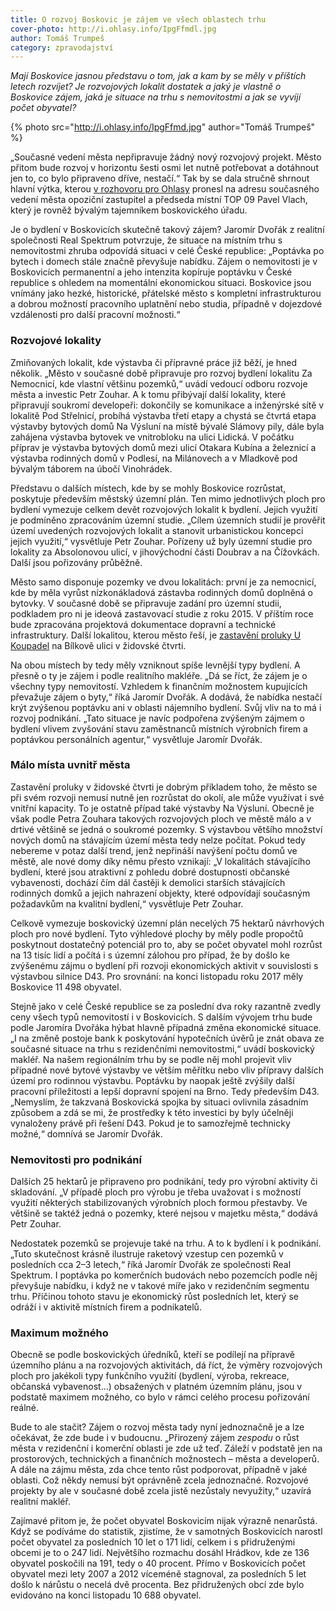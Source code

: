 ```yaml
---
title: O rozvoj Boskovic je zájem ve všech oblastech trhu
cover-photo: http://i.ohlasy.info/IpgFfmdl.jpg
author: Tomáš Trumpeš
category: zpravodajství
---
```


*Mají Boskovice jasnou představu o tom, jak a kam by se měly v příštích letech rozvíjet? Je rozvojových lokalit dostatek a jaký je vlastně o Boskovice zájem, jaká je situace na trhu s nemovitostmi a jak se vyvíjí počet obyvatel?*

{% photo src="http://i.ohlasy.info/IpgFfmd.jpg" author="Tomáš Trumpeš" %}

„Současné vedení města nepřipravuje žádný nový rozvojový projekt. Město přitom bude rozvoj v horizontu šesti osmi let nutně potřebovat a dotáhnout jen to, co bylo připraveno dříve, nestačí.“ Tak by se dala stručně shrnout hlavní výtka, kterou [v rozhovoru pro Ohlasy](http://www.ohlasy.info/clanky/2017/04/rozhovor-vlach.html) pronesl na adresu současného vedení města opoziční zastupitel a předseda místní TOP 09 Pavel Vlach, který je rovněž bývalým tajemníkem boskovického úřadu.

Je o bydlení v Boskovicích skutečně takový zájem? Jaromír Dvořák z realitní společnosti Real Spektrum potvrzuje, že situace na místním trhu s nemovitostmi zhruba odpovídá situaci v celé České republice: „Poptávka po bytech i domech stále značně převyšuje nabídku. Zájem o nemovitosti je v Boskovicích permanentní a jeho intenzita kopíruje poptávku v České republice s ohledem na momentální ekonomickou situaci. Boskovice jsou vnímány jako hezké, historické, přátelské město s kompletní infrastrukturou a dobrou možností pracovního uplatnění nebo studia, případně v dojezdové vzdálenosti pro další pracovní možnosti.“

### Rozvojové lokality

Zmiňovaných lokalit, kde výstavba či přípravné práce již běží, je hned několik. „Město v současné době připravuje pro rozvoj bydlení lokalitu Za Nemocnicí, kde vlastní většinu pozemků,“ uvádí vedoucí odboru rozvoje města a investic Petr Zouhar. A k tomu přibývají další lokality, které připravují soukromí developeři: dokončily se komunikace a inženýrské sítě v lokalitě Pod Střelnicí, probíhá výstavba třetí etapy a chystá se čtvrtá etapa výstavby bytových domů Na Výsluní na místě bývalé Slámovy pily, dále byla zahájena výstavba bytovek ve vnitrobloku na ulici Lidická. V počátku příprav je výstavba bytových domů mezi ulicí Otakara Kubína a železnicí a výstavba rodinných domů v Podlesí, na Milánovech a v Mladkově pod bývalým táborem na úbočí Vinohrádek.

Představu o dalších místech, kde by se mohly Boskovice rozrůstat, poskytuje především městský územní plán. Ten mimo jednotlivých ploch pro bydlení vymezuje celkem devět rozvojových lokalit k bydlení. Jejich využití je podmíněno zpracováním územní studie. „Cílem územních studií je prověřit území uvedených rozvojových lokalit a stanovit urbanistickou koncepci jejich využití,“ vysvětluje Petr Zouhar. Pořízeny už byly územní studie pro lokality za Absolonovou ulicí, v jihovýchodní části Doubrav a na Čížovkách. Další jsou pořizovány průběžně.

Město samo disponuje pozemky ve dvou lokalitách: první je za nemocnicí, kde by měla vyrůst nízkonákladová zástavba rodinných domů doplněná o bytovky. V současné době se připravuje zadání pro územní studii, podkladem pro ni je ideová zastavovací studie z roku 2015. V příštím roce bude zpracována projektová dokumentace dopravní a technické infrastruktury. Další lokalitou, kterou město řeší, je [zastavění proluky U Koupadel](http://www.ohlasy.info/clanky/2017/10/proluka-koupadla.html) na Bílkově ulici v židovské čtvrti.

Na obou místech by tedy měly vzniknout spíše levnější typy bydlení. A přesně o ty je zájem i podle realitního makléře. „Dá se říct, že zájem je o všechny typy nemovitostí. Vzhledem k finančním možnostem kupujících převažuje zájem o byty,“ říká Jaromír Dvořák. A dodává, že nabídka nestačí krýt zvýšenou poptávku ani v oblasti nájemního bydlení. Svůj vliv na to má i rozvoj podnikání. „Tato situace je navíc podpořena zvýšeným zájmem o bydlení vlivem zvyšování stavu zaměstnanců místních výrobních firem a poptávkou personálních agentur,“ vysvětluje Jaromír Dvořák.

### Málo místa uvnitř města

Zastavění proluky v židovské čtvrti je dobrým příkladem toho, že město se při svém rozvoji nemusí nutně jen rozrůstat do okolí, ale může využívat i své vnitřní kapacity. To je ostatně případ také výstavby Na Výsluní. Obecně je však podle Petra Zouhara takových rozvojových ploch ve městě málo a v drtivé většině se jedná o soukromé pozemky. S výstavbou většího množství nových domů na stávajícím území města tedy nelze počítat. Pokud tedy nebereme v potaz další trend, jenž nepřináší navýšení počtu domů ve městě, ale nové domy díky němu přesto vznikají: „V lokalitách stávajícího bydlení, které jsou atraktivní z pohledu dobré dostupnosti občanské vybavenosti, dochází čím dál častěji k demolici starších stávajících rodinných domků a jejich nahrazení objekty, které odpovídají současným požadavkům na kvalitní bydlení,“ vysvětluje Petr Zouhar.

Celkově vymezuje boskovický územní plán necelých 75 hektarů návrhových ploch pro nové bydlení. Tyto výhledové plochy by měly podle propočtů poskytnout dostatečný potenciál pro to, aby se počet obyvatel mohl rozrůst na 13 tisíc lidí a počítá i s územní zálohou pro případ, že by došlo ke zvýšenému zájmu o bydlení při rozvoji ekonomických aktivit v souvislosti s výstavbou silnice D43. Pro srovnání: na konci listopadu roku 2017 měly Boskovice 11 498 obyvatel.

Stejně jako v celé České republice se za poslední dva roky razantně zvedly ceny všech typů nemovitostí i v Boskovicích. S dalším vývojem trhu bude podle Jaromíra Dvořáka hýbat hlavně případná změna ekonomické situace. „I na změně postoje bank k poskytování hypotečních úvěrů je znát obava ze současné situace na trhu s rezidenčními nemovitostmi,“ uvádí boskovický makléř. Na našem regionálním trhu by se podle něj mohl projevit vliv případné nové bytové výstavby ve větším měřítku nebo vliv přípravy dalších území pro rodinnou výstavbu. Poptávku by naopak ještě zvýšily další pracovní příležitosti a lepší dopravní spojení na Brno. Tedy především D43. „Nemyslím, že takzvaná Boskovická spojka by situaci ovlivnila zásadním způsobem a zdá se mi, že prostředky k této investici by byly účelněji vynaloženy právě při řešení D43. Pokud je to samozřejmě technicky možné,“ domnívá se Jaromír Dvořák.

### Nemovitosti pro podnikání

Dalších 25 hektarů je připraveno pro podnikání, tedy pro výrobní aktivity či skladování. „V případě ploch pro výrobu je třeba uvažovat i s možností využití některých stabilizovaných výrobních ploch formou přestavby. Ve většině se taktéž jedná o pozemky, které nejsou v majetku města,“ dodává Petr Zouhar.

Nedostatek pozemků se projevuje také na trhu. A to k bydlení i k podnikání. „Tuto skutečnost krásně ilustruje raketový vzestup cen pozemků v posledních cca 2–3 letech,“ říká Jaromír Dvořák ze společnosti Real Spektrum. I poptávka po komerčních budovách nebo pozemcích podle něj převyšuje nabídku, i když ne v takové míře jako v rezidenčním segmentu trhu. Příčinou tohoto stavu je ekonomický růst posledních let, který se odráží i v aktivitě místních firem a podnikatelů.

### Maximum možného

Obecně se podle boskovických úředníků, kteří se podílejí na přípravě územního plánu a na rozvojových aktivitách, dá říct, že výměry rozvojových ploch pro jakékoli typy funkčního využití (bydlení, výroba, rekreace, občanská vybavenost…) obsažených v platném územním plánu, jsou v podstatě maximem možného, co bylo v rámci celého procesu pořizování reálné.

Bude to ale stačit? Zájem o rozvoj města tady nyní jednoznačně je a lze očekávat, že zde bude i v budoucnu. „Přirozený zájem *zespodu* o růst města v rezidenční i komerční oblasti je zde už teď. Záleží v podstatě jen na prostorových, technických a finančních možnostech – města a developerů. A dále na zájmu města, zda chce tento růst podporovat, případně v jaké oblasti. Což někdy nemusí být oprávněně zcela jednoznačné. Rozvojové projekty by ale v současné době zcela jistě nezůstaly nevyužity,“ uzavírá realitní makléř.

Zajímavé přitom je, že počet obyvatel Boskovicím nijak výrazně nenarůstá. Když se podíváme do statistik, zjistíme, že v samotných Boskovicích narostl počet obyvatel za posledních 10 let o 171 lidí, celkem i s přidruženými obcemi je to o 247 lidí. Největšího rozmachu dosáhl Hrádkov, kde ze 136 obyvatel poskočili na 191, tedy o 40 procent. Přímo v Boskovicích počet obyvatel mezi lety 2007 a 2012 víceméně stagnoval, za posledních 5 let došlo k nárůstu o necelá dvě procenta. Bez přidružených obcí zde bylo evidováno na konci listopadu 10 688 obyvatel.
